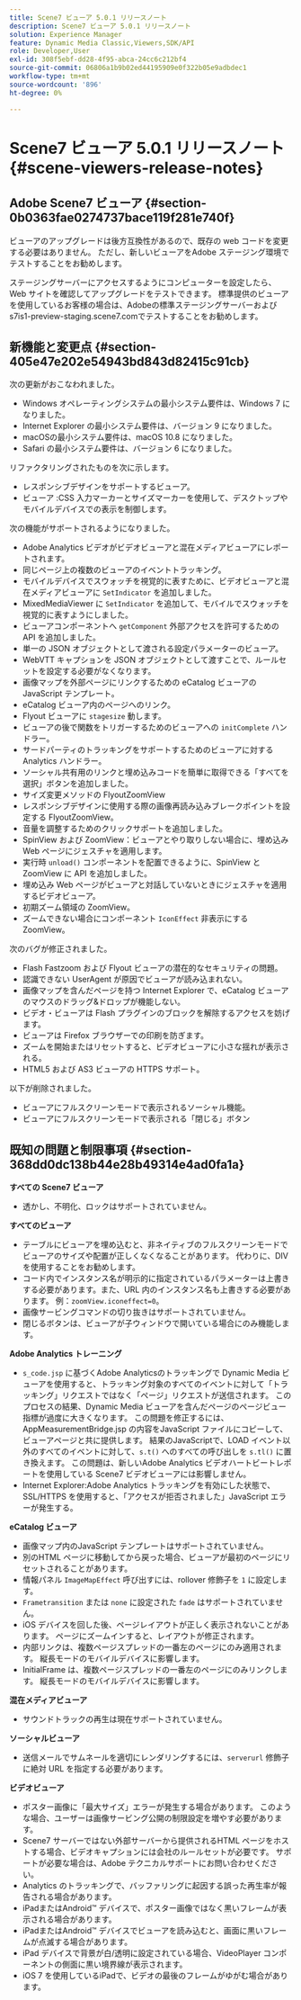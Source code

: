 ```yaml
---
title: Scene7 ビューア 5.0.1 リリースノート
description: Scene7 ビューア 5.0.1 リリースノート
solution: Experience Manager
feature: Dynamic Media Classic,Viewers,SDK/API
role: Developer,User
exl-id: 308f5ebf-dd28-4f95-abca-24cc6c212bf4
source-git-commit: 06806a1b9b02ed44195909e0f322b05e9adbdec1
workflow-type: tm+mt
source-wordcount: '896'
ht-degree: 0%

---
```


# Scene7 ビューア 5.0.1 リリースノート{#scene-viewers-release-notes}

## Adobe Scene7 ビューア {#section-0b0363fae0274737bace119f281e740f}

ビューアのアップグレードは後方互換性があるので、既存の web コードを変更する必要はありません。 ただし、新しいビューアをAdobe ステージング環境でテストすることをお勧めします。

ステージングサーバーにアクセスするようにコンピューターを設定したら、Web サイトを確認してアップグレードをテストできます。 標準提供のビューアを使用しているお客様の場合は、Adobeの標準ステージングサーバーおよびs7is1-preview-staging.scene7.comでテストすることをお勧めします。

## 新機能と変更点 {#section-405e47e202e54943bd843d82415c91cb}

次の更新がおこなわれました。

* Windows オペレーティングシステムの最小システム要件は、Windows 7 になりました。
* Internet Explorer の最小システム要件は、バージョン 9 になりました。
* macOSの最小システム要件は、macOS 10.8 になりました。
* Safari の最小システム要件は、バージョン 6 になりました。

リファクタリングされたものを次に示します。

* レスポンシブデザインをサポートするビューア。
* ビューア :CSS 入力マーカーとサイズマーカーを使用して、デスクトップやモバイルデバイスでの表示を制御します。

次の機能がサポートされるようになりました。

* Adobe Analytics ビデオがビデオビューアと混在メディアビューアにレポートされます。
* 同じページ上の複数のビューアのイベントトラッキング。
* モバイルデバイスでスウォッチを視覚的に表すために、ビデオビューアと混在メディアビューアに `SetIndicator` を追加しました。
* MixedMediaViewer に `SetIndicator` を追加して、モバイルでスウォッチを視覚的に表すようにしました。
* ビューアコンポーネントへ `getComponent` 外部アクセスを許可するための API を追加しました。
* 単一の JSON オブジェクトとして渡される設定パラメーターのビューア。
* WebVTT キャプションを JSON オブジェクトとして渡すことで、ルールセットを設定する必要がなくなります。
* 画像マップを外部ページにリンクするための eCatalog ビューアのJavaScript テンプレート。
* eCatalog ビューア内のページへのリンク。
* Flyout ビューアに `stagesize` 動します。
* ビューアの後で関数をトリガーするためのビューアへの `initComplete` ハンドラー。
* サードパーティのトラッキングをサポートするためのビューアに対する Analytics ハンドラー。
* ソーシャル共有用のリンクと埋め込みコードを簡単に取得できる「すべてを選択」ボタンを追加しました。
* サイズ変更メソッドの FlyoutZoomView
* レスポンシブデザインに使用する際の画像再読み込みブレークポイントを設定する FlyoutZoomView。
* 音量を調整するためのクリックサポートを追加しました。
* SpinView および ZoomView：ビューアとやり取りしない場合に、埋め込み Web ページにジェスチャを適用します。
* 実行時 `unload()` コンポーネントを配置できるように、SpinView と ZoomView に API を追加しました。
* 埋め込み Web ページがビューアと対話していないときにジェスチャを適用するビデオビューア。
* 初期ズーム領域の ZoomView。
* ズームできない場合にコンポーネント `IconEffect` 非表示にする ZoomView。

次のバグが修正されました。

* Flash Fastzoom および Flyout ビューアの潜在的なセキュリティの問題。
* 認識できない UserAgent が原因でビューアが読み込まれない。
* 画像マップを含んだページを持つ Internet Explorer で、eCatalog ビューアのマウスのドラッグ&amp;ドロップが機能しない。
* ビデオ・ビューアは Flash プラグインのブロックを解除するアクセスを妨げます。
* ビューアは Firefox ブラウザーでの印刷を防ぎます。
* ズームを開始またはリセットすると、ビデオビューアに小さな揺れが表示される。
* HTML5 および AS3 ビューアの HTTPS サポート。

以下が削除されました。

* ビューアにフルスクリーンモードで表示されるソーシャル機能。
* ビューアにフルスクリーンモードで表示される「閉じる」ボタン

## 既知の問題と制限事項 {#section-368dd0dc138b44e28b49314e4ad0fa1a}

**すべての Scene7 ビューア**

* 透かし、不明化、ロックはサポートされていません。

**すべてのビューア**

* テーブルにビューアを埋め込むと、非ネイティブのフルスクリーンモードでビューアのサイズや配置が正しくなくなることがあります。 代わりに、DIV を使用することをお勧めします。
* コード内でインスタンス名が明示的に指定されているパラメーターは上書きする必要があります。また、URL 内のインスタンス名も上書きする必要があります。 例：`zoomView.iconeffect=0`。
* 画像サービングコマンドの切り抜きはサポートされていません。
* 閉じるボタンは、ビューアが子ウィンドウで開いている場合にのみ機能します。

**Adobe Analytics トレーニング**

* `s_code.jsp` に基づくAdobe Analyticsのトラッキングで Dynamic Media ビューアを使用すると、トラッキング対象のすべてのイベントに対して「トラッキング」リクエストではなく「ページ」リクエストが送信されます。 このプロセスの結果、Dynamic Media ビューアを含んだページのページビュー指標が過度に大きくなります。 この問題を修正するには、AppMeasurementBridge.jsp の内容をJavaScript ファイルにコピーして、ビューアページと共に提供します。 結果のJavaScriptで、LOAD イベント以外のすべてのイベントに対して、`s.t()` へのすべての呼び出しを `s.tl()` に置き換えます。 この問題は、新しいAdobe Analytics ビデオハートビートレポートを使用している Scene7 ビデオビューアには影響しません。
* Internet Explorer:Adobe Analytics トラッキングを有効にした状態で、SSL/HTTPS を使用すると、「アクセスが拒否されました」JavaScript エラーが発生する。

**eCatalog ビューア**

* 画像マップ内のJavaScript テンプレートはサポートされていません。
* 別のHTML ページに移動してから戻った場合、ビューアが最初のページにリセットされることがあります。
* 情報パネル `ImageMapEffect` 呼び出すには、rollover 修飾子を `1` に設定します。
* `Frametransition` または `none` に設定された `fade` はサポートされていません。
* iOS デバイスを回した後、ページレイアウトが正しく表示されないことがあります。 ページにズームインすると、レイアウトが修正されます。
* 内部リンクは、複数ページスプレッドの一番左のページにのみ適用されます。 縦長モードのモバイルデバイスに影響します。
* InitialFrame は、複数ページスプレッドの一番左のページにのみリンクします。 縦長モードのモバイルデバイスに影響します。

**混在メディアビューア**

* サウンドトラックの再生は現在サポートされていません。

**ソーシャルビューア**

* 送信メールでサムネールを適切にレンダリングするには、`serverurl` 修飾子に絶対 URL を指定する必要があります。

**ビデオビューア**

* ポスター画像に「最大サイズ」エラーが発生する場合があります。 このような場合、ユーザーは画像サービング公開の制限設定を増やす必要があります。
* Scene7 サーバーではない外部サーバーから提供されるHTML ページをホストする場合、ビデオキャプションには会社のルールセットが必要です。 サポートが必要な場合は、Adobe テクニカルサポートにお問い合わせください。
* Analytics のトラッキングで、バッファリングに起因する誤った再生率が報告される場合があります。
* iPadまたはAndroid™ デバイスで、ポスター画像ではなく黒いフレームが表示される場合があります。
* iPadまたはAndroid™ デバイスでビューアを読み込むと、画面に黒いフレームが点滅する場合があります。
* iPad デバイスで背景が白/透明に設定されている場合、VideoPlayer コンポーネントの側面に黒い境界線が表示されます。
* iOS 7 を使用しているiPadで、ビデオの最後のフレームがゆがむ場合があります。
